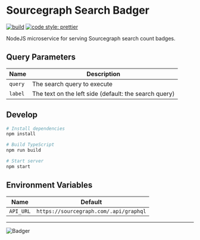 # Sourcegraph Search Badger

[![build](https://badge.buildkite.com/6cec350252eacb2fea1dc294885188a2e212d9750165fe97e8.svg?branch=master)](https://buildkite.com/sourcegraph/search-badger)
[![code style: prettier](https://img.shields.io/badge/code_style-prettier-ff69b4.svg)](https://github.com/prettier/prettier)

NodeJS microservice for serving Sourcegraph search count badges.

## Query Parameters

| Name    | Description                                           |
| ------- | ----------------------------------------------------- |
| `query` | The search query to execute                           |
| `label` | The text on the left side (default: the search query) |

## Develop

```sh
# Install dependencies
npm install

# Build TypeScript
npm run build

# Start server
npm start
```

## Environment Variables

| Name      | Default                                |
| --------- | -------------------------------------- |
| `API_URL` | `https://sourcegraph.com/.api/graphql` |

---

![Badger](https://upload.wikimedia.org/wikipedia/commons/1/10/Badger-badger.jpg)
